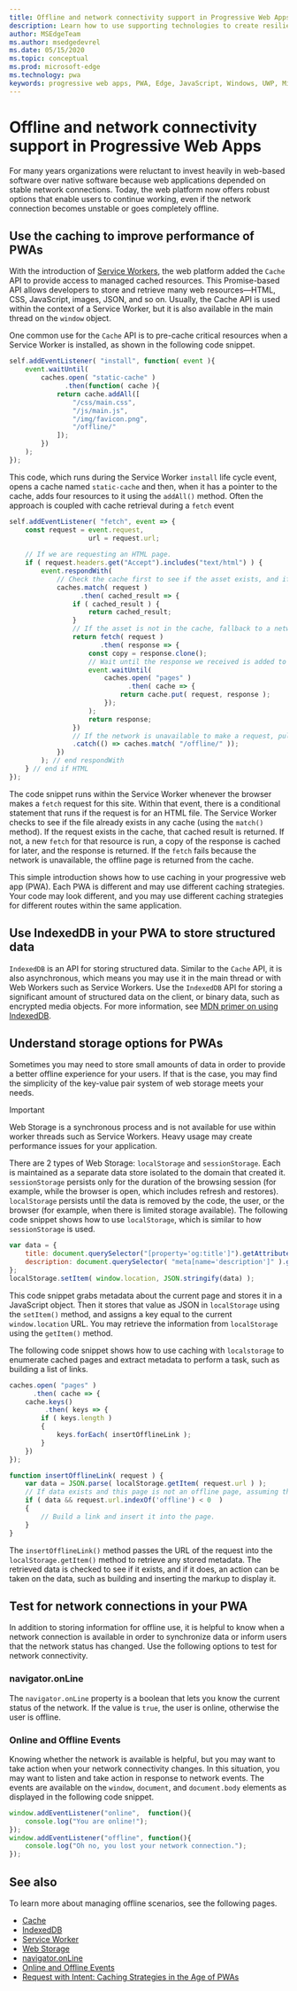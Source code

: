 ```yaml
---
title: Offline and network connectivity support in Progressive Web Apps
description: Learn how to use supporting technologies to create resilient experiences to cater for different network conditions.
author: MSEdgeTeam
ms.author: msedgedevrel
ms.date: 05/15/2020
ms.topic: conceptual
ms.prod: microsoft-edge
ms.technology: pwa
keywords: progressive web apps, PWA, Edge, JavaScript, Windows, UWP, Microsoft Store
---
```


# Offline and network connectivity support in Progressive Web Apps

For many years organizations were reluctant to invest heavily in web-based software over native software because web applications depended on stable network connections. Today, the web platform now offers robust options that enable users to continue working, even if the network connection becomes unstable or goes completely offline.

## Use the caching to improve performance of PWAs

With the introduction of [Service Workers][MDNServiceWorker], the web platform added the `Cache` API to provide access to managed cached resources. This Promise-based API allows developers to store and retrieve many web resources—HTML, CSS, JavaScript, images, JSON, and so on. Usually, the Cache API is used within the context of a Service Worker, but it is also available in the main thread on the `window` object.

One common use for the `Cache` API is to pre-cache critical resources when a Service Worker is installed, as shown in the following code snippet.  

```javascript
self.addEventListener( "install", function( event ){
    event.waitUntil(
        caches.open( "static-cache" )
              .then(function( cache ){
            return cache.addAll([
                "/css/main.css",
                "/js/main.js",
                "/img/favicon.png",
                "/offline/"
            ]);
        })
    );
});
```  

This code, which runs during the Service Worker `install` life cycle event, opens a cache named `static-cache` and then, when it has a pointer to the cache, adds four resources to it using the `addAll()` method.  Often the approach is coupled with cache retrieval during a `fetch` event   

```javascript
self.addEventListener( "fetch", event => {
    const request = event.request,
                    url = request.url;
    
    // If we are requesting an HTML page.
    if ( request.headers.get("Accept").includes("text/html") ) {
        event.respondWith(
            // Check the cache first to see if the asset exists, and if it does, return the cached asset.
            caches.match( request )
                  .then( cached_result => {
                if ( cached_result ) {
                    return cached_result;
                }
                // If the asset is not in the cache, fallback to a network request for the asset, and proceed to cache the result.
                return fetch( request )
                       .then( response => {
                    const copy = response.clone();
                    // Wait until the response we received is added to the cache.
                    event.waitUntil(
                        caches.open( "pages" )
                              .then( cache => {
                            return cache.put( request, response );
                        });
                    );
                    return response;
                })
                // If the network is unavailable to make a request, pull the offline page out of the cache.
                .catch(() => caches.match( "/offline/" ));
            })
        ); // end respondWith
    } // end if HTML
});
```  

The code snippet runs within the Service Worker whenever the browser makes a `fetch` request for this site. Within that event, there is a conditional statement that runs if the request is for an HTML file. The Service Worker checks to see if the file already exists in any cache \(using the `match()` method\). If the request exists in the cache, that cached result is returned. If not, a new `fetch` for that resource is run, a copy of the response is cached for later, and the response is returned. If the `fetch` fails because the network is unavailable, the offline page is returned from the cache.

This simple introduction shows how to use caching in your progressive web app (PWA). Each PWA is different and may use different caching strategies. Your code may look different, and you may use different caching strategies for different routes within the same application.

## Use IndexedDB in your PWA to store structured data

`IndexedDB` is an API for storing structured data. Similar to the `Cache` API, it is also asynchronous, which means you may use it in the main thread or with Web Workers such as Service Workers. Use the `IndexedDB` API for storing a significant amount of structured data on the client, or binary data, such as encrypted media objects. For more information, see [MDN primer on using IndexedDB][MDNIndexeddbApiUsing].

## Understand storage options for PWAs

Sometimes you may need to store small amounts of data in order to provide a better offline experience for your users. If that is the case, you may find the simplicity of the key-value pair system of web storage meets your needs.  

> [!IMPORTANT]
> Web Storage is a synchronous process and is not available for use within worker threads such as Service Workers. Heavy usage may create performance issues for your application. 


There are 2 types of Web Storage: `localStorage` and `sessionStorage`. Each is maintained as a separate data store isolated to the domain that created it. `sessionStorage` persists only for the duration of the browsing session (for example, while the browser is open, which includes refresh and restores). `localStorage` persists until the data is removed by the code, the user, or the browser (for example, when there is limited storage available). The following code snippet shows how to use `localStorage`, which is similar to how `sessionStorage` is used.

```javascript
var data = {
    title: document.querySelector("[property='og:title']").getAttribute("content"),
    description: document.querySelector( "meta[name='description']" ).getAttribute("content")
};
localStorage.setItem( window.location, JSON.stringify(data) );
```  

This code snippet grabs metadata about the current page and stores it in a JavaScript object. Then it stores that value as JSON in `localStorage` using the `setItem()` method, and assigns a key equal to the current `window.location` URL. You may retrieve the information from `localStorage` using the `getItem()` method. 

The following code snippet shows how to use caching with `localstorage` to enumerate cached pages and extract metadata to perform a task, such as building a list of links.

```javascript
caches.open( "pages" )
      .then( cache => {
    cache.keys()
         .then( keys => {
        if ( keys.length )
        {
            keys.forEach( insertOfflineLink );
        }
    })
});

function insertOfflineLink( request ) {
    var data = JSON.parse( localStorage.getItem( request.url ) );
    // If data exists and this page is not an offline page, assuming that offline pages have the word offline in the URL.
    if ( data && request.url.indexOf('offline') < 0  )
    {
        // Build a link and insert it into the page.
    }
}
```  

The `insertOfflineLink()` method passes the URL of the request into the `localStorage.getItem()` method to retrieve any stored metadata. The retrieved data is checked to see if it exists, and if it does, an action can be taken on the data, such as building and inserting the markup to display it.

## Test for network connections in your PWA

In addition to storing information for offline use, it is helpful to know when a network connection is available in order to synchronize data or inform users that the network status has changed. Use the following options to test for network connectivity.

### navigator.onLine  

The `navigator.onLine` property is a boolean that lets you know the current status of the network. If the value is `true`, the user is online, otherwise the user is offline.

### Online and Offline Events  

Knowing whether the network is available is helpful, but you may want to take action  when your network connectivity changes. In this situation, you may want to listen and take action in response to network events. The events are available on the `window`, `document`, and `document.body` elements as displayed in the following code snippet.

```javascript
window.addEventListener("online",  function(){
    console.log("You are online!");
});
window.addEventListener("offline", function(){
    console.log("Oh no, you lost your network connection.");
});
```  

## See also  

To learn more about managing offline scenarios, see the following pages.  

*   [Cache][MDNCache]  
*   [IndexedDB][MDNIndexeddbApi]  
*   [Service Worker][MDNServiceWorker]  
*   [Web Storage][MDNWebStorageApi]  
*   [navigator.onLine][MDNNavigatoronline]  
*   [Online and Offline Events][MDNNavigatoronlineOfflineEvents]  
*   [Request with Intent: Caching Strategies in the Age of PWAs][AlistapartRequestIntentCachingStrategiesAgePwas]

<!-- links -->  

[MDNCache]: https://developer.mozilla.org/docs/Web/API/Cache "Cache | MDN"  
[MDNIndexeddbApi]: https://developer.mozilla.org/docs/Web/API/IndexedDB_API "IndexedDB API | MDN"  
[MDNIndexeddbApiUsing]: https://developer.mozilla.org/docs/Web/API/IndexedDB_API/Using_IndexedDB "Using IndexDb - IndexDB API | MDN"  
[MDNServiceWorker]: https://developer.mozilla.org/docs/Web/API/ServiceWorker "ServiceWorker | MDN"  
[MDNWebStorageApi]: https://developer.mozilla.org/docs/Web/API/Web_Storage_API "Web Storage API | MDN"  
[MDNNavigatoronline]: https://developer.mozilla.org/docs/Web/API/NavigatorOnLine "NavigatorOnLine | MDN"  
[MDNNavigatoronlineOfflineEvents]: https://developer.mozilla.org/docs/Web/API/NavigatorOnLine/Online_and_offline_events "Online and offline events - NavigatorOnLine | MDN"  

[AbookapartGoingOffline]: https://abookapart.com/products/going-offline "Going Offline by Jeremy Keith | A Book Apart"  

[AlistapartRequestIntentCachingStrategiesAgePwas]: https://alistapart.com/article/request-with-intent-caching-strategies-in-the-age-of-pwas "Request with Intent: Caching Strategies in the Age of PWAs by Aaron Gustafson | A List Apart"  
